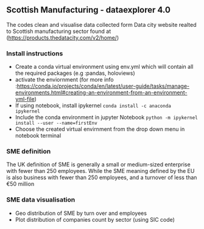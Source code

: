 ## Scottish Manufacturing - dataexplorer 4.0

The codes clean and visualise data collected form Data city website realted to Scottish manufacturing sector found at (https://products.thedatacity.com/v2/home/)

### Install instructions

- Create a conda virtual environment using env.yml which will contain all the required packages
(e.g :pandas, holoviews)
- activate the enviornment 
(for more info :https://conda.io/projects/conda/en/latest/user-guide/tasks/manage-environments.html#creating-an-environment-from-an-environment-yml-file) 
- If using notebook, install ipykernel
```conda install -c anaconda ipykernel```
- Include the conda environment in jupyter Notebook
```python -m ipykernel install --user --name=firstEnv```
- Choose the created virtual envirnment from the drop down menu in notebook terminal

### SME definition

The UK definition of SME is generally a small or medium-sized enterprise with fewer than 250 employees. While the SME meaning defined by the EU is also business with fewer than 250 employees, and a turnover of less than €50 million

### SME data visualisation

 - Geo distribution of SME by turn over and employees
 - Plot distribution of companies count by sector (using SIC code)
